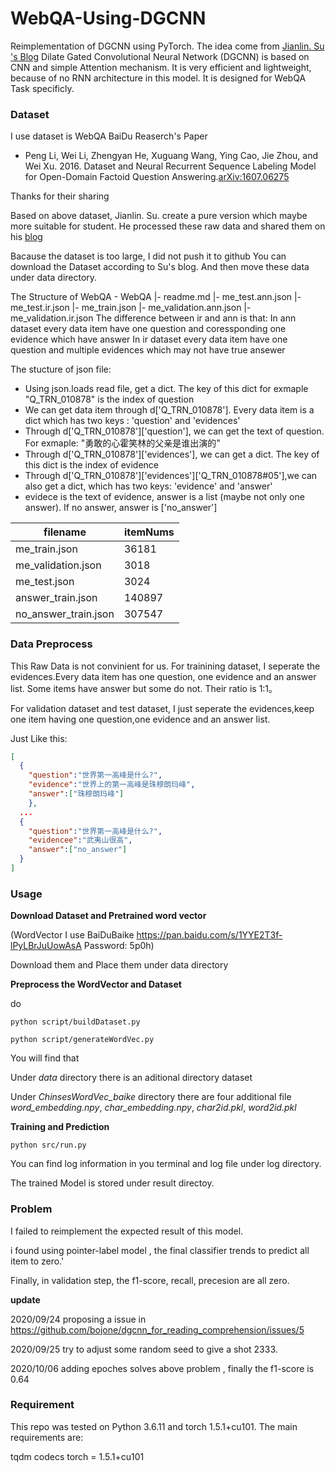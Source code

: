 # WebQA-Using-DGCNN
Reimplementation of DGCNN using PyTorch.
The idea come from [Jianlin. Su 's Blog](https://spaces.ac.cn/archives/5409)
Dilate Gated Convolutional Neural Network (DGCNN) is based on CNN and simple Attention mechanism.
It is very efficient and lightweight, because of no RNN architecture in this model.
It is designed for WebQA Task specificly.

### Dataset
I use dataset is WebQA BaiDu Reaserch's Paper 
- Peng Li, Wei Li, Zhengyan He, Xuguang Wang, Ying Cao, Jie Zhou, and Wei Xu. 2016. Dataset and Neural Recurrent Sequence Labeling Model for Open-Domain Factoid Question Answering.[arXiv:1607.06275](https://arxiv.org/abs/1607.06275)

Thanks for their sharing

Based on above dataset, Jianlin. Su. create a pure version which maybe more suitable for student.
He processed these raw data and shared them on his [blog](https://kexue.fm/archives/4338)

Bacause the dataset is too large, I did not push it to github
You can download the Dataset according to Su's blog. And then move these data under data directory.

The Structure of WebQA
\- WebQA
 |\- readme.md
 |\- me_test.ann.json
 |\- me_test.ir.json
 |\- me_train.json
 |\- me_validation.ann.json
 |\- me_validation.ir.json
The difference between ir and ann is that:
In ann dataset every data item have one question and coressponding one evidence which have answer
In ir dataset every data item have one question and multiple evidences which may not have true ansewer

The stucture of json file:
- Using json.loads read file, get a dict. The key of this dict for exmaple "Q_TRN_010878" is the index of question
- We can get data item through d['Q_TRN_010878']. Every data item is a dict which has two keys : 'question' and 'evidences'
- Through d['Q_TRN_010878']['question'], we can get the text of question. For exmaple: "勇敢的心霍笑林的父亲是谁出演的"
- Through d['Q_TRN_010878']['evidences'], we can get a dict. The key of this dict is the index of evidence
- Through d['Q_TRN_010878']['evidences']['Q_TRN_010878#05'],we can also get a dict, which has two keys: 'evidence' and 'answer'
- evidece is the text of evidence, answer is a list (maybe not only one answer). If no answer, answer is ['no_answer']
  
|  filename |  itemNums |
| ---- | ---- |
|me_train.json|36181|
|me_validation.json|3018|
|me_test.json|3024|
|answer_train.json|140897|
|no_answer_train.json|307547|



### Data Preprocess

 This Raw Data is not convinient for us.  For trainining dataset, I seperate the evidences.Every data item has one question, one evidence and an answer list. Some items have answer but some do not. Their ratio is 1:1。

For validation dataset and test dataset, I just seperate the evidences,keep one item having one question,one evidence and an answer list.

Just Like this:

```json
[
  {
    "question":"世界第一高峰是什么?",
    "evidence":"世界上的第一高峰是珠穆朗玛峰",
  	"answer":["珠穆朗玛峰"]
	},
  ...
  {
    "question":"世界第一高峰是什么?",
    "evidencee":"武夷山很高",
    "answer":["no_answer"]
  }
]
```



### Usage

**Download Dataset and Pretrained word vector**

 (WordVector I use BaiDuBaike https://pan.baidu.com/s/1YYE2T3f-lPyLBrJuUowAsA  Password: 5p0h)

Download them and Place them under data directory



**Preprocess the WordVector and Dataset**

do

```shell
python script/buildDataset.py

python script/generateWordVec.py
```

You will find that

Under *data* directory there is an aditional directory dataset

Under *ChinsesWordVec_baike* directory there are four additional file *word_embedding.npy*, *char_embedding.npy*, *char2id.pkl*, *word2id.pkl*



**Training and Prediction**

```shell
python src/run.py
```

You can find log information in you terminal and log file under log directory.

The trained Model is stored under result directoy.



### Problem 

I failed to reimplement the expected result of this model.

i found using pointer-label model , the final classifier trends to predict all item to zero.'

Finally, in validation step, the f1-score, recall, precesion are all zero.

**update**

2020/09/24	 proposing a issue in https://github.com/bojone/dgcnn_for_reading_comprehension/issues/5

2020/09/25     try to adjust some random seed to give a shot 2333.

2020/10/06    adding epoches solves above problem , finally the f1-score is 0.64

### Requirement
This repo was tested on Python 3.6.11 and torch 1.5.1+cu101. The main requirements are:

tqdm
codecs
torch = 1.5.1+cu101